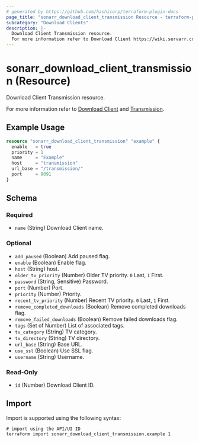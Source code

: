 ```yaml
---
# generated by https://github.com/hashicorp/terraform-plugin-docs
page_title: "sonarr_download_client_transmission Resource - terraform-provider-sonarr"
subcategory: "Download Clients"
description: |-
  Download Client Transmission resource.
  For more information refer to Download Client https://wiki.servarr.com/sonarr/settings#download-clients and Transmission https://wiki.servarr.com/sonarr/supported#transmission.
---
```


# sonarr_download_client_transmission (Resource)

<!-- subcategory:Download Clients -->Download Client Transmission resource.
For more information refer to [Download Client](https://wiki.servarr.com/sonarr/settings#download-clients) and [Transmission](https://wiki.servarr.com/sonarr/supported#transmission).

## Example Usage

```terraform
resource "sonarr_download_client_transmission" "example" {
  enable   = true
  priority = 1
  name     = "Example"
  host     = "transmission"
  url_base = "/transmission/"
  port     = 9091
}
```

<!-- schema generated by tfplugindocs -->
## Schema

### Required

- `name` (String) Download Client name.

### Optional

- `add_paused` (Boolean) Add paused flag.
- `enable` (Boolean) Enable flag.
- `host` (String) host.
- `older_tv_priority` (Number) Older TV priority. `0` Last, `1` First.
- `password` (String, Sensitive) Password.
- `port` (Number) Port.
- `priority` (Number) Priority.
- `recent_tv_priority` (Number) Recent TV priority. `0` Last, `1` First.
- `remove_completed_downloads` (Boolean) Remove completed downloads flag.
- `remove_failed_downloads` (Boolean) Remove failed downloads flag.
- `tags` (Set of Number) List of associated tags.
- `tv_category` (String) TV category.
- `tv_directory` (String) TV directory.
- `url_base` (String) Base URL.
- `use_ssl` (Boolean) Use SSL flag.
- `username` (String) Username.

### Read-Only

- `id` (Number) Download Client ID.

## Import

Import is supported using the following syntax:

```shell
# import using the API/UI ID
terraform import sonarr_download_client_transmission.example 1
```
